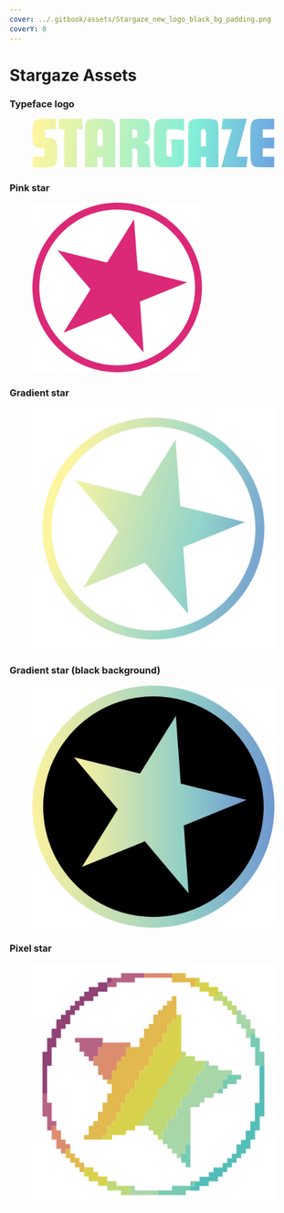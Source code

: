 ```yaml
---
cover: ../.gitbook/assets/Stargaze_new_logo_black_bg_padding.png
coverY: 0
---
```


# Stargaze Assets

### Typeface logo

<figure><img src="../.gitbook/assets/stargaze_logo_800.svg" alt=""><figcaption></figcaption></figure>

### Pink star

<figure><img src="../.gitbook/assets/pink_star.svg" alt="" width="297"><figcaption></figcaption></figure>

### Gradient star

<figure><img src="../.gitbook/assets/stargaze_star_gradient.svg" alt=""><figcaption></figcaption></figure>

### Gradient star (black background)

<figure><img src="../.gitbook/assets/STARlogo-blackbg.svg" alt=""><figcaption></figcaption></figure>

### Pixel star

<figure><img src="../.gitbook/assets/stargaze_star_pixel.svg" alt=""><figcaption></figcaption></figure>

